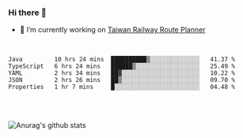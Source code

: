 ### Hi there 👋

- 🔭 I’m currently working on [Taiwan Railway Route Planner](https://github.com/Taiwan-Railway-Route-Planner)

<br/>

<!--START_SECTION:waka-->
```text
Java         10 hrs 24 mins  ██████████▒░░░░░░░░░░░░░░   41.37 % 
TypeScript   6 hrs 24 mins   ██████▒░░░░░░░░░░░░░░░░░░   25.49 % 
YAML         2 hrs 34 mins   ██▓░░░░░░░░░░░░░░░░░░░░░░   10.22 % 
JSON         2 hrs 26 mins   ██▒░░░░░░░░░░░░░░░░░░░░░░   09.70 % 
Properties   1 hr 7 mins     █░░░░░░░░░░░░░░░░░░░░░░░░   04.48 % 
```
<!--END_SECTION:waka-->

<br/>
<br/>

![Anurag's github stats](https://github-readme-stats.vercel.app/api?username=DepickereSven&show_icons=true&theme=tokyonight)



<!--
**DepickereSven/DepickereSven** is a ✨ _special_ ✨ repository because its `README.md` (this file) appears on your GitHub profile.

Here are some ideas to get you started:

- 🔭 I’m currently working on ...
- 🌱 I’m currently learning ...
- 👯 I’m looking to collaborate on ...
- 🤔 I’m looking for help with ...
- 💬 Ask me about ...
- 📫 How to reach me: ...
- 😄 Pronouns: ...
- ⚡ Fun fact: ...
-->
